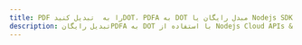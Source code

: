 ---title: PDF را به  تبدیل کنیدDOT، PDFA به DOT مبدل رایگان یا Nodejs SDKdescription: تبدیل رایگانPDFA به DOT با استفاده از Nodejs Cloud APIs & SDK همچنین اسناد PDF را در Cloud ایجاد، ویرایش و رندر کنید.---